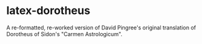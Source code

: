 # latex-dorotheus
A re-formatted, re-worked version of David Pingree's original translation of Dorotheus of Sidon's "Carmen Astrologicum".

